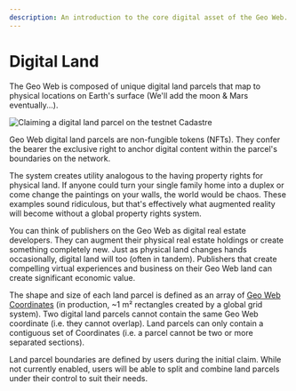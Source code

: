 ```yaml
---
description: An introduction to the core digital asset of the Geo Web.
---
```


# Digital Land

The Geo Web is composed of unique digital land parcels that map to physical locations on Earth's surface \(We'll add the moon & Mars eventually...\).

![Claiming a digital land parcel on the testnet Cadastre](../.gitbook/assets/digital-land-claim.png)

Geo Web digital land parcels are non-fungible tokens \(NFTs\). They confer the bearer the exclusive right to anchor digital content within the parcel's boundaries on the network.

The system creates utility analogous to the having property rights for physical land. If anyone could turn your single family home into a duplex or come change the paintings on your walls, the world would be chaos. These examples sound ridiculous, but that's effectively what augmented reality will become without a global property rights system.

You can think of publishers on the Geo Web as digital real estate developers. They can augment their physical real estate holdings or create something completely new. Just as physical land changes hands occasionally, digital land will too \(often in tandem\). Publishers that create compelling virtual experiences and business on their Geo Web land can create significant economic value.

The shape and size of each land parcel is defined as an array of [Geo Web Coordinates](../developers/geo-web-coordinate-system.md) \(in production, ~1 m² rectangles created by a global grid system\). Two digital land parcels cannot contain the same Geo Web coordinate \(i.e. they cannot overlap\). Land parcels can only contain a contiguous set of Coordinates \(i.e. a parcel cannot be two or more separated sections\).

Land parcel boundaries are defined by users during the initial claim. While not currently enabled, users will be able to split and combine land parcels under their control to suit their needs.

